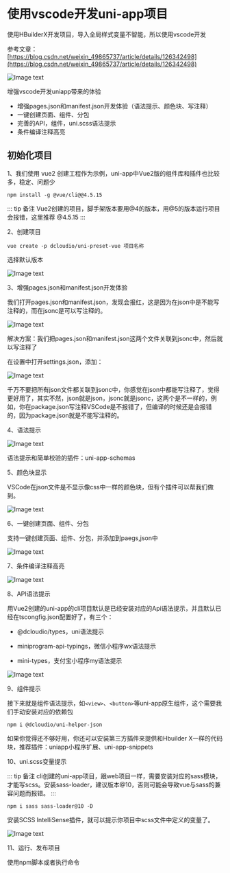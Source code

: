 # 使用vscode开发uni-app项目

使用HBuilderX开发项目，导入全局样式变量不智能，所以使用vscode开发

参考文章：[https://blog.csdn.net/weixin_49865737/article/details/126342498](https://blog.csdn.net/weixin_49865737/article/details/126342498)

![Image text](../../.vuepress/public/uniapp/developmentTools/vscode/01.png)

增强vscode开发uniapp带来的体验

* 增强pages.json和manifest.json开发体验（语法提示、颜色块、写注释）
* 一键创建页面、组件、分包
* 完善的API，组件，uni.scss语法提示
* 条件编译注释高亮

## 初始化项目

1、我们使用 vue2 创建工程作为示例，uni-app中Vue2版的组件库和插件也比较多，稳定、问题少

```
npm install -g @vue/cli@@4.5.15
```

::: tip 备注
Vue2创建的项目，脚手架版本要用@4的版本，用@5的版本运行项目会报错，这里推荐 @4.5.15
:::

2、创建项目

```
vue create -p dcloudio/uni-preset-vue 项目名称
```

选择默认版本

![Image text](../../.vuepress/public/uniapp/developmentTools/vscode/02.png)

3、增强pages.json和manifest.json开发体验

我们打开pages.json和manifest.json，发现会报红，这是因为在json中是不能写注释的，而在jsonc是可以写注释的。

![Image text](../../.vuepress/public/uniapp/developmentTools/vscode/03.png)

解决方案：我们把pages.json和manifest.json这两个文件关联到jsonc中，然后就以写注释了

在设置中打开settings.json，添加：

![Image text](../../.vuepress/public/uniapp/developmentTools/vscode/04.png)

千万不要把所有json文件都关联到jsonc中，你感觉在json中都能写注释了，觉得更好用了，其实不然，json就是json，jsonc就是jsonc，这两个是不一样的，例如，你在package.json写注释VSCode是不报错了，但编译的时候还是会报错的，因为package.json就是不能写注释的。

4、语法提示

![Image text](../../.vuepress/public/uniapp/developmentTools/vscode/05.png)

语法提示和简单校验的插件：uni-app-schemas

5、颜色块显示

VSCode在json文件是不显示像css中一样的颜色块，但有个插件可以帮我们做到。

![Image text](../../.vuepress/public/uniapp/developmentTools/vscode/06.png)

6、一键创建页面、组件、分包

支持一键创建页面、组件、分包，并添加到paegs,json中

![Image text](../../.vuepress/public/uniapp/developmentTools/vscode/07.png)

7、条件编译注释高亮

![Image text](../../.vuepress/public/uniapp/developmentTools/vscode/08.png)

8、API语法提示

用Vue2创建的uni-app的cli项目默认是已经安装对应的Api语法提示，并且默认已经在tscongfig.json配置好了，有三个：

* @dcloudio/types，uni语法提示

* miniprogram-api-typings，微信小程序wx语法提示

* mini-types，支付宝小程序my语法提示

![Image text](../../.vuepress/public/uniapp/developmentTools/vscode/09.png)

9、组件提示

接下来就是组件语法提示，如`<view>`、`<button>`等uni-app原生组件，这个需要我们手动安装对应的依赖包

```
npm i @dcloudio/uni-helper-json
```

如果你觉得还不够好用，你还可以安装第三方插件来提供和Hbuilder X一样的代码块，推荐插件：uniapp小程序扩展、uni-app-snippets

10、uni.scss变量提示

::: tip 备注
cli创建的uni-app项目，跟web项目一样，需要安装对应的sass模块，才能写scss。安装sass-loader，建议版本@10，否则可能会导致vue与sass的兼容问题而报错。
:::

```
npm i sass sass-loader@10 -D
```

安装SCSS IntelliSense插件，就可以提示你项目中scss文件中定义的变量了。

![Image text](../../.vuepress/public/uniapp/developmentTools/vscode/10.png)

11、运行、发布项目

使用npm脚本或者执行命令
